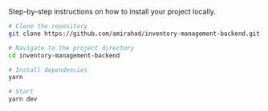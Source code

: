 Step-by-step instructions on how to install your project locally.

```bash
# Clone the repository
git clone https://github.com/amirahad/inventory-management-backend.git

# Navigate to the project directory
cd inventory-management-backend

# Install dependencies
yarn

# Start 
yarn dev

